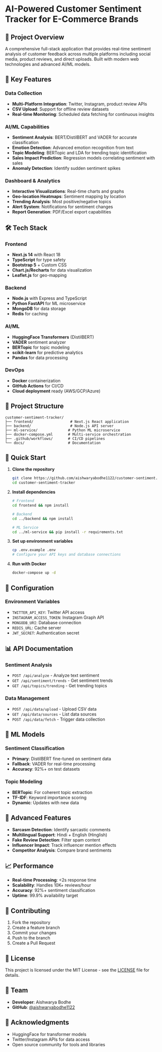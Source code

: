 # AI-Powered Customer Sentiment Tracker for E-Commerce Brands

## 🚀 Project Overview

A comprehensive full-stack application that provides real-time sentiment analysis of customer feedback across multiple platforms including social media, product reviews, and direct uploads. Built with modern web technologies and advanced AI/ML models.

## 🎯 Key Features

### Data Collection
- **Multi-Platform Integration**: Twitter, Instagram, product review APIs
- **CSV Upload**: Support for offline review datasets
- **Real-time Monitoring**: Scheduled data fetching for continuous insights

### AI/ML Capabilities
- **Sentiment Analysis**: BERT/DistilBERT and VADER for accurate classification
- **Emotion Detection**: Advanced emotion recognition from text
- **Topic Modeling**: BERTopic and LDA for trending topic identification
- **Sales Impact Prediction**: Regression models correlating sentiment with sales
- **Anomaly Detection**: Identify sudden sentiment spikes

### Dashboard & Analytics
- **Interactive Visualizations**: Real-time charts and graphs
- **Geo-location Heatmaps**: Sentiment mapping by location
- **Trending Analysis**: Most positive/negative topics
- **Alert System**: Notifications for sentiment changes
- **Report Generation**: PDF/Excel export capabilities

## 🛠️ Tech Stack

### Frontend
- **Next.js 14** with React 18
- **TypeScript** for type safety
- **Bootstrap 5** + Custom CSS
- **Chart.js/Recharts** for data visualization
- **Leaflet.js** for geo-mapping

### Backend
- **Node.js** with Express and TypeScript
- **Python FastAPI** for ML microservice
- **MongoDB** for data storage
- **Redis** for caching

### AI/ML
- **HuggingFace Transformers** (DistilBERT)
- **VADER** sentiment analyzer
- **BERTopic** for topic modeling
- **scikit-learn** for predictive analytics
- **Pandas** for data processing

### DevOps
- **Docker** containerization
- **GitHub Actions** for CI/CD
- **Cloud deployment** ready (AWS/GCP/Azure)

## 📁 Project Structure

```
customer-sentiment-tracker/
├── frontend/                 # Next.js React application
├── backend/                  # Node.js API server
├── ml-service/              # Python ML microservice
├── docker-compose.yml       # Multi-service orchestration
├── .github/workflows/       # CI/CD pipelines
└── docs/                    # Documentation
```

## 🚀 Quick Start

1. **Clone the repository**
   ```bash
   git clone https://github.com/aishwaryabodhe1122/customer-sentiment.git
   cd customer-sentiment-tracker
   ```

2. **Install dependencies**
   ```bash
   # Frontend
   cd frontend && npm install
   
   # Backend
   cd ../backend && npm install
   
   # ML Service
   cd ../ml-service && pip install -r requirements.txt
   ```

3. **Set up environment variables**
   ```bash
   cp .env.example .env
   # Configure your API keys and database connections
   ```

4. **Run with Docker**
   ```bash
   docker-compose up -d
   ```

## 🔧 Configuration

### Environment Variables
- `TWITTER_API_KEY`: Twitter API access
- `INSTAGRAM_ACCESS_TOKEN`: Instagram Graph API
- `MONGODB_URI`: Database connection
- `REDIS_URL`: Cache server
- `JWT_SECRET`: Authentication secret

## 📊 API Documentation

### Sentiment Analysis
- `POST /api/analyze` - Analyze text sentiment
- `GET /api/sentiment/trends` - Get sentiment trends
- `GET /api/topics/trending` - Get trending topics

### Data Management
- `POST /api/data/upload` - Upload CSV data
- `GET /api/data/sources` - List data sources
- `POST /api/data/fetch` - Trigger data collection

## 🤖 ML Models

### Sentiment Classification
- **Primary**: DistilBERT fine-tuned on sentiment data
- **Fallback**: VADER for real-time processing
- **Accuracy**: 92%+ on test datasets

### Topic Modeling
- **BERTopic**: For coherent topic extraction
- **TF-IDF**: Keyword importance scoring
- **Dynamic**: Updates with new data

## 🔮 Advanced Features

- **Sarcasm Detection**: Identify sarcastic comments
- **Multilingual Support**: Hindi + English (Hinglish)
- **Fake Review Detection**: Filter spam content
- **Influencer Impact**: Track influencer mention effects
- **Competitor Analysis**: Compare brand sentiments

## 📈 Performance

- **Real-time Processing**: <2s response time
- **Scalability**: Handles 10K+ reviews/hour
- **Accuracy**: 92%+ sentiment classification
- **Uptime**: 99.9% availability target

## 🤝 Contributing

1. Fork the repository
2. Create a feature branch
3. Commit your changes
4. Push to the branch
5. Create a Pull Request

## 📄 License

This project is licensed under the MIT License - see the [LICENSE](LICENSE) file for details.

## 👥 Team

- **Developer**: Aishwarya Bodhe
- **GitHub**: [@aishwaryabodhe1122](https://github.com/aishwaryabodhe1122)

## 🙏 Acknowledgments

- HuggingFace for transformer models
- Twitter/Instagram APIs for data access
- Open source community for tools and libraries
